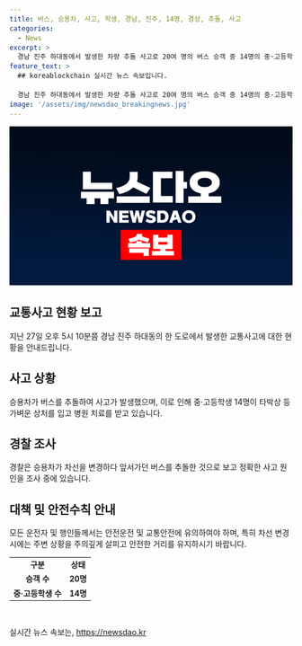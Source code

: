 ```yaml
---
title: 버스, 승용차, 사고, 학생, 경남, 진주, 14명, 경상, 추돌, 사고
categories:
  - News
excerpt: >
  경남 진주 하대동에서 발생한 차량 추돌 사고로 20여 명의 버스 승객 중 14명의 중·고등학생이 가벼운 상처를 입었습니다. 경찰은 승용차의 차선 변경으로 인한 추돌을 조사 중입니다. 사고 원인에 대한 자세한 내용은 조사가 진행되는 중입니다.
feature_text: >
  ## koreablockchain 실시간 뉴스 속보입니다.

  경남 진주 하대동에서 발생한 차량 추돌 사고로 20여 명의 버스 승객 중 14명의 중·고등학생이 가벼운 상처를 입었습니다. 경찰은 승용차의 차선 변경으로 인한 추돌을 조사 중입니다. 사고 원인에 대한 자세한 내용은 조사가 진행되는 중입니다.
image: '/assets/img/newsdao_breakingnews.jpg'
---
```


<p><img src="/assets/img/newsdao_breakingnews.jpg" alt="koreablockchain 속보" /></p>

<h2 data-ke-size="size26">교통사고 현황 보고</h2>

<p data-ke-size="size16">지난 27일 오후 5시 10분쯤 경남 진주 하대동의 한 도로에서 발생한 교통사고에 대한 현황을 안내드립니다.</p>

<h2 data-ke-size="size26">사고 상황</h2>

<p data-ke-size="size16">승용차가 버스를 추돌하여 사고가 발생했으며, 이로 인해 중·고등학생 14명이 타박상 등 가벼운 상처를 입고 병원 치료를 받고 있습니다.</p>

<h2 data-ke-size="size26">경찰 조사</h2>

<p data-ke-size="size16">경찰은 승용차가 차선을 변경하다 앞서가던 버스를 추돌한 것으로 보고 정확한 사고 원인을 조사 중에 있습니다.</p>

<h2 data-ke-size="size26">대책 및 안전수칙 안내</h2>

<p data-ke-size="size16">모든 운전자 및 행인들께서는 안전운전 및 교통안전에 유의하여야 하며, 특히 차선 변경 시에는 주변 상황을 주의깊게 살피고 안전한 거리를 유지하시기 바랍니다.</p>

<table>
    <tr>
        <td style="text-align: center; height: 17px;"><b>구분</b></td>
        <td style="text-align: center; height: 17px;"><b>상태</b></td>
    </tr>
    <tr>
        <td style="text-align: center; height: 17px;"><b>승객 수</b></td>
        <td style="text-align: center; height: 17px;"><b>20명</b></td>
    </tr>
    <tr>
        <td style="text-align: center; height: 17px;"><b>중·고등학생 수</b></td>
        <td style="text-align: center; height: 17px;"><b>14명</b></td>
    </tr>
</table>

<p data-ke-size="size16">&nbsp;</p>
실시간 뉴스 속보는, <a href="https://newsdao.kr" rel="dofollow">https://newsdao.kr</a>


